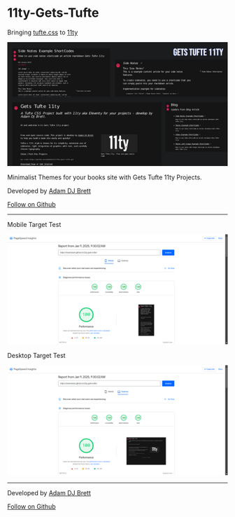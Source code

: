 # 11ty-Gets-Tufte
Bringing [tufte.css](https://github.com/edwardtufte/tufte-css) to [11ty](https://11ty.dev)

![Gets Tufte 11ty](getstufte11ty.jpeg)

Minimalist Themes for your books site with Gets Tufte 11ty Projects.

Developed by [Adam DJ Brett](https://adamdjbrett.com)

[Follow on Github](https://github.com/adamdjbrett)

---

Mobile Target Test

![Gets Tufte 11ty Mobile](mobile.png)

Desktop Target Test

![Gets Tufte 11ty Desktop](desktop.png)

---

Developed by [Adam DJ Brett](https://adamdjbrett.com)

[Follow on Github](https://github.com/adamdjbrett)

